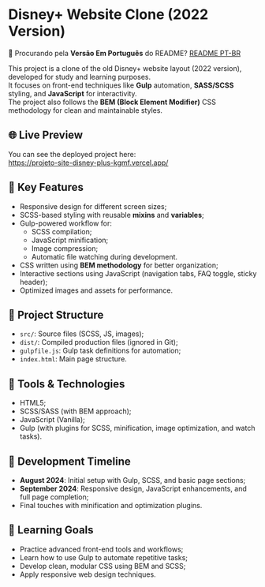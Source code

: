 <h1>Disney+ Website Clone (2022 Version)</h1>
<p>
  🔗 Procurando pela <strong>Versão Em Português</strong> do README?
  <a href="./README.pt-br.md">README PT-BR</a>
</p>
<p>
  This project is a clone of the old Disney+ website layout (2022 version), developed for study and learning purposes.<br />
  It focuses on front-end techniques like <strong>Gulp</strong> automation, <strong>SASS/SCSS</strong> styling, and <strong>JavaScript</strong> for interactivity.<br />
  The project also follows the <strong>BEM (Block Element Modifier)</strong> CSS methodology for clean and maintainable styles.
</p>
<h2>🌐 Live Preview</h2>
<p>
  You can see the deployed project here:<br />
  <a href="https://projeto-site-disney-plus-kgmf.vercel.app/" target="_blank">https://projeto-site-disney-plus-kgmf.vercel.app/</a>
</p>
<h2>🚀 Key Features</h2>
<ul>
  <li>Responsive design for different screen sizes;</li>
  <li>SCSS-based styling with reusable <strong>mixins</strong> and <strong>variables</strong>;</li>
  <li>Gulp-powered workflow for:
    <ul>
      <li>SCSS compilation;</li>
      <li>JavaScript minification;</li>
      <li>Image compression;</li>
      <li>Automatic file watching during development.</li>
    </ul>
  </li>
  <li>CSS written using <strong>BEM methodology</strong> for better organization;</li>
  <li>Interactive sections using JavaScript (navigation tabs, FAQ toggle, sticky header);</li>
  <li>Optimized images and assets for performance.</li>
</ul>
<h2>📁 Project Structure</h2>
<ul>
  <li><code>src/</code>: Source files (SCSS, JS, images);</li>
  <li><code>dist/</code>: Compiled production files (ignored in Git);</li>
  <li><code>gulpfile.js</code>: Gulp task definitions for automation;</li>
  <li><code>index.html</code>: Main page structure.</li>
</ul>
<h2>🔧 Tools & Technologies</h2>
<ul>
  <li>HTML5;</li>
  <li>SCSS/SASS (with BEM approach);</li>
  <li>JavaScript (Vanilla);</li>
  <li>Gulp (with plugins for SCSS, minification, image optimization, and watch tasks).</li>
</ul>
<h2>📅 Development Timeline</h2>
<ul>
  <li><strong>August 2024</strong>: Initial setup with Gulp, SCSS, and basic page sections;</li>
  <li><strong>September 2024</strong>: Responsive design, JavaScript enhancements, and full page completion;</li>
  <li>Final touches with minification and optimization plugins.</li>
</ul>
<h2>🎯 Learning Goals</h2>
<ul>
  <li>Practice advanced front-end tools and workflows;</li>
  <li>Learn how to use Gulp to automate repetitive tasks;</li>
  <li>Develop clean, modular CSS using BEM and SCSS;</li>
  <li>Apply responsive web design techniques.</li>
</ul>
